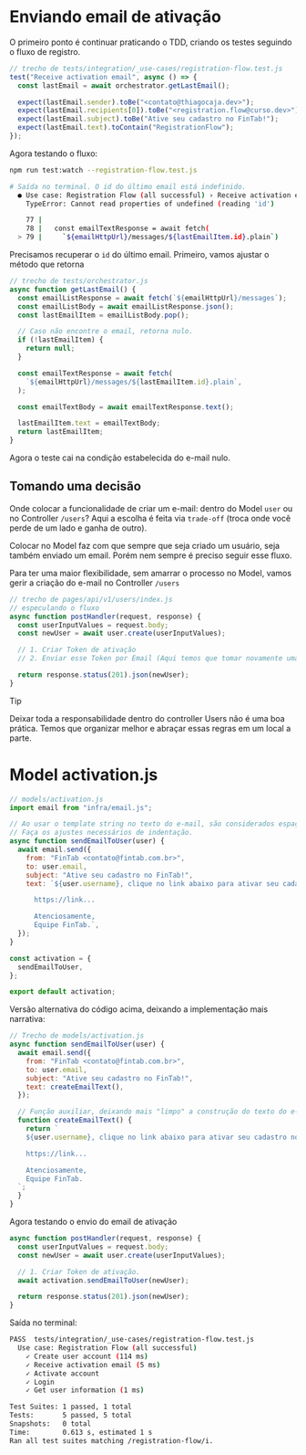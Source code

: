 # Enviando email de ativação

O primeiro ponto é continuar praticando o TDD, criando os testes seguindo o fluxo de registro.

```js
// trecho de tests/integration/_use-cases/registration-flow.test.js
test("Receive activation email", async () => {
  const lastEmail = await orchestrator.getLastEmail();

  expect(lastEmail.sender).toBe("<contato@thiagocaja.dev>");
  expect(lastEmail.recipients[0]).toBe("<registration.flow@curso.dev>");
  expect(lastEmail.subject).toBe("Ative seu cadastro no FinTab!");
  expect(lastEmail.text).toContain("RegistrationFlow");
});
```

Agora testando o fluxo:

```bash
npm run test:watch --registration-flow.test.js

# Saída no terminal. O id do último email está indefinido.
  ● Use case: Registration Flow (all successful) › Receive activation email
    TypeError: Cannot read properties of undefined (reading 'id')

    77 |
    78 |   const emailTextResponse = await fetch(
  > 79 |     `${emailHttpUrl}/messages/${lastEmailItem.id}.plain`)
```

Precisamos recuperar o `id` do último email. Primeiro, vamos ajustar o método que retorna

```js
// trecho de tests/orchestrator.js
async function getLastEmail() {
  const emailListResponse = await fetch(`${emailHttpUrl}/messages`);
  const emailListBody = await emailListResponse.json();
  const lastEmailItem = emailListBody.pop();

  // Caso não encontre o email, retorna nulo.
  if (!lastEmailItem) {
    return null;
  }

  const emailTextResponse = await fetch(
    `${emailHttpUrl}/messages/${lastEmailItem.id}.plain`,
  );

  const emailTextBody = await emailTextResponse.text();

  lastEmailItem.text = emailTextBody;
  return lastEmailItem;
}
```

Agora o teste cai na condição estabelecida do e-mail nulo.

## Tomando uma decisão

Onde colocar a funcionalidade de criar um e-mail: dentro do Model `user` ou no Controller `/users`? Aqui a escolha é feita via `trade-off` (troca onde você perde de um lado e ganha de outro).

Colocar no Model faz com que sempre que seja criado um usuário, seja também enviado um email. Porém nem sempre é preciso seguir esse fluxo.

Para ter uma maior flexibilidade, sem amarrar o processo no Model, vamos gerir a criação do e-mail no Controller `/users`

```js
// trecho de pages/api/v1/users/index.js
// especulando o fluxo
async function postHandler(request, response) {
  const userInputValues = request.body;
  const newUser = await user.create(userInputValues);

  // 1. Criar Token de ativação
  // 2. Enviar esse Token por Email (Aqui temos que tomar novamente uma decisão de modelagem)

  return response.status(201).json(newUser);
}
```

> [!TIP]
> Deixar toda a responsabilidade dentro do controller Users não é uma boa prática.
> Temos que organizar melhor e abraçar essas regras em um local a parte.

# Model activation.js

```js
// models/activation.js
import email from "infra/email.js";

// Ao usar o template string no texto do e-mail, são considerados espaçamentos e recuos.
// Faça os ajustes necessários de indentação.
async function sendEmailToUser(user) {
  await email.send({
    from: "FinTab <contato@fintab.com.br>",
    to: user.email,
    subject: "Ative seu cadastro no FinTab!",
    text: `${user.username}, clique no link abaixo para ativar seu cadastro no FinTab

      https://link...

      Atenciosamente,
      Equipe FinTab.`,
  });
}

const activation = {
  sendEmailToUser,
};

export default activation;
```

Versão alternativa do código acima, deixando a implementação mais narrativa:

```js
// Trecho de models/activation.js
async function sendEmailToUser(user) {
  await email.send({
    from: "FinTab <contato@fintab.com.br>",
    to: user.email,
    subject: "Ative seu cadastro no FinTab!",
    text: createEmailText(),
  });

  // Função auxiliar, deixando mais "limpo" a construção do texto do e-mail.
  function createEmailText() {
    return `
    ${user.username}, clique no link abaixo para ativar seu cadastro no FinTab

    https://link...

    Atenciosamente,
    Equipe FinTab.
  `;
  }
}
```

Agora testando o envio do email de ativação

```js
async function postHandler(request, response) {
  const userInputValues = request.body;
  const newUser = await user.create(userInputValues);

  // 1. Criar Token de ativação.
  await activation.sendEmailToUser(newUser);

  return response.status(201).json(newUser);
}
```

Saída no terminal:

```bash
PASS  tests/integration/_use-cases/registration-flow.test.js
  Use case: Registration Flow (all successful)
    ✓ Create user account (114 ms)
    ✓ Receive activation email (5 ms)
    ✓ Activate account
    ✓ Login
    ✓ Get user information (1 ms)

Test Suites: 1 passed, 1 total
Tests:       5 passed, 5 total
Snapshots:   0 total
Time:        0.613 s, estimated 1 s
Ran all test suites matching /registration-flow/i.
```
